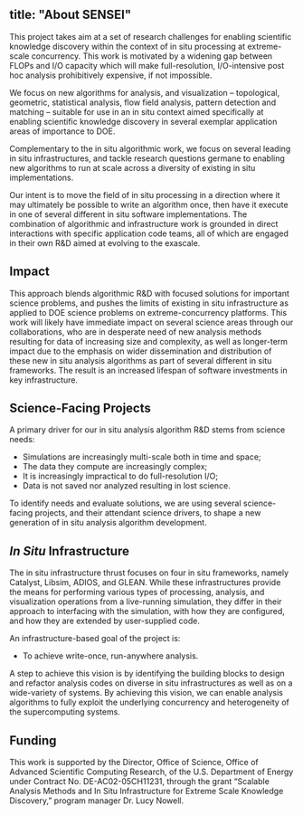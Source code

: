 title: "About SENSEI"
---

This project takes aim at a set of research challenges for enabling scientific knowledge discovery within the context of in situ processing at extreme-scale concurrency. This work is motivated by a widening gap between FLOPs and I/O capacity which will make full-resolution, I/O-intensive post hoc analysis prohibitively expensive, if not impossible.

We focus on new algorithms for analysis, and visualization – topological, geometric, statistical analysis, flow field analysis, pattern detection and matching – suitable for use in an in situ context aimed specifically at enabling scientific knowledge discovery in several exemplar application areas of importance to DOE.

Complementary to the in situ algorithmic work, we focus on several leading in situ infrastructures, and tackle research questions germane to enabling new algorithms to run at scale across a diversity of existing in situ implementations.

Our intent is to move the field of in situ processing in a direction where it may ultimately be possible to write an algorithm once, then have it execute in one of several different in situ software implementations. The combination of algorithmic and infrastructure work is grounded in direct interactions with specific application code teams, all of which are engaged in their own R&D aimed at evolving to the exascale.

## Impact

This approach blends algorithmic R&D with focused solutions for important science problems, and pushes the limits of existing in situ infrastructure as applied to DOE science problems on extreme-concurrency platforms. This work will likely have immediate impact on several science areas through our collaborations, who are in desperate need of new analysis methods resulting for data of increasing size and complexity, as well as longer-term impact due to the emphasis on wider dissemination and distribution of these new in situ analysis algorithms as part of several different in situ frameworks. The result is an increased lifespan of software investments in key infrastructure.

## Science-Facing Projects

A primary driver for our in situ analysis algorithm R&D stems from science needs:

+ Simulations are increasingly multi-scale both in time and space;
+ The data they compute are increasingly complex;
+ It is increasingly impractical to do full-resolution I/O;
+ Data is not saved nor analyzed resulting in lost science.

To identify needs and evaluate solutions, we are using several science-facing projects, and their attendant science drivers, to shape a new generation of in situ analysis algorithm development.

## _In Situ_ Infrastructure

The in situ infrastructure thrust focuses on four in situ frameworks, namely Catalyst, Libsim, ADIOS, and GLEAN. While these infrastructures provide the means for performing various types of processing, analysis, and visualization operations from a live-running simulation, they differ in their approach to interfacing with the simulation, with how they are configured, and how they are extended by user-supplied code.

An infrastructure-based goal of the project is:

+ To achieve write-once, run-anywhere analysis.

A step to achieve this vision is by identifying the building blocks to design and refactor analysis codes on diverse in situ infrastructures as well as on a wide-variety of systems. By achieving this vision, we can enable analysis algorithms to fully exploit the underlying concurrency and heterogeneity of the supercomputing systems.

## Funding

This work is supported by the
Director, Office of Science,
Office of Advanced Scientific Computing Research,
of the U.S. Department of Energy under Contract No. DE-AC02-05CH11231,
through the grant
“Scalable Analysis Methods and In Situ Infrastructure for Extreme Scale Knowledge Discovery,”
program manager Dr. Lucy Nowell.

<!-- extra line breaks to prevent footer from obscuring text -->
<br><br><br>
